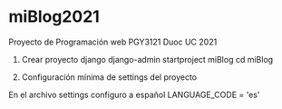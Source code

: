 # miBlog2021

Proyecto de Programación web PGY3121 Duoc UC 2021

1) Crear proyecto django
django-admin startproject miBlog
cd miBlog

2) Configuración mínima de settings del proyecto

En el archivo settings configuro a español
LANGUAGE_CODE = 'es'